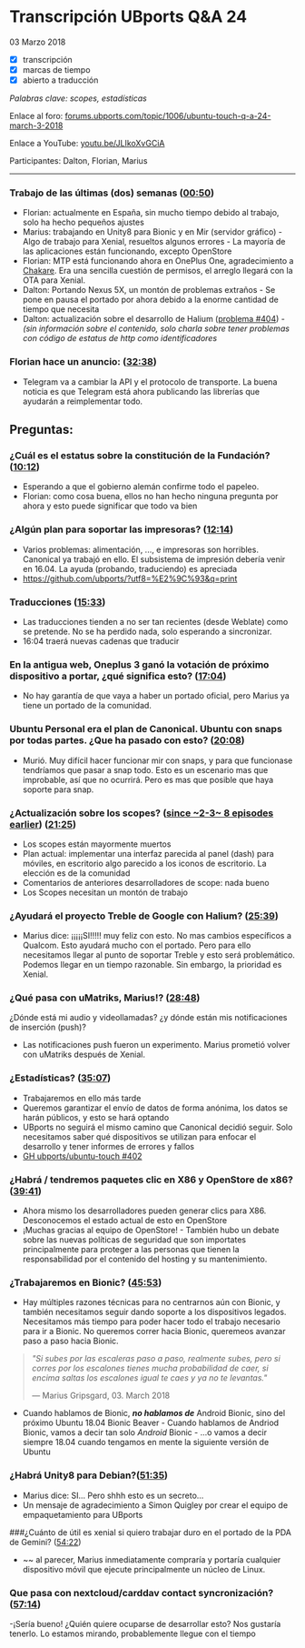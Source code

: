# Transcripción UBports Q&A 24
03 Marzo 2018

- [X] transcripción
- [X] marcas de tiempo
- [X] abierto a traducción

*Palabras clave:        scopes, estadísticas*

Enlace al foro:        [forums.ubports.com/topic/1006/ubuntu-touch-q-a-24-march-3-2018](https://forums.ubports.com/topic/1006/ubuntu-touch-q-a-24-march-3-2018)

Enlace a YouTube:        [youtu.be/JLIkoXvGCiA](https://youtu.be/JLIkoXvGCiA)

Participantes:        Dalton, Florian, Marius

--------

### Trabajo de las últimas (dos) semanas ([00:50](https://youtu.be/JLIkoXvGCiA?t=00m50s))
- Florian: actualmente en España, sin mucho tiempo debido al trabajo, solo ha hecho pequeños ajustes
- Marius: trabajando en Unity8 para Bionic y en Mir (servidor gráfico)
        - Algo de trabajo para Xenial, resueltos algunos errores
        - La mayoría de las aplicaciones están funcionando, excepto OpenStore
- Florian: MTP está funcionando ahora en OnePlus One, agradecimiento a [Chakare](https://github.com/chakare). Era una sencilla cuestión de permisos, el arreglo llegará con la OTA para Xenial.
- Dalton: Portando Nexus 5X, un montón de problemas extraños
        - Se pone en pausa el portado por ahora debido a la enorme cantidad de tiempo que necesita
- Dalton: actualización sobre el desarrollo de Halium ([problema #404](https://github.com/ubports/ubuntu-touch/issues/404))
        - *(sin información sobre el contenido, solo charla sobre tener problemas con código de estatus de http como identificadores*

### Florian hace un anuncio: ([32:38](https://youtu.be/JLIkoXvGCiA?t=32m38s))
- Telegram va a cambiar la API y el protocolo de transporte. La buena noticia es que Telegram está ahora publicando las librerías que ayudarán a reimplementar todo.

## Preguntas:

### ¿Cuál es el estatus sobre la constitución de la Fundación? ([10:12](https://youtu.be/JLIkoXvGCiA?t=10m12s))
- Esperando a que el gobierno alemán confirme todo el papeleo.
- Florian: como cosa buena, ellos no han hecho ninguna pregunta por ahora y esto puede significar que todo va bien

### ¿Algún plan para soportar las impresoras? ([12:14](https://youtu.be/JLIkoXvGCiA?t=12m14s))
- Varios problemas: alimentación, ..., e impresoras son horribles. Canonical ya trabajó en ello. El subsistema de impresión debería venir en 16.04. La ayuda (probando, traduciendo) es apreciada
- https://github.com/ubports/?utf8=%E2%9C%93&q=print

### Traducciones ([15:33](https://youtu.be/JLIkoXvGCiA?t=15m33s))
- Las traducciones tienden a no ser tan recientes (desde Weblate) como se pretende. No se ha perdido nada, solo esperando a sincronizar.
- 16:04 traerá nuevas cadenas que traducir

### En la antigua web, Oneplus 3 ganó la votación de próximo dispositivo a portar, ¿qué significa esto? ([17:04](https://youtu.be/JLIkoXvGCiA?t=17m04s))
- No hay garantía de que vaya a haber un portado oficial, pero Marius ya tiene un portado de la comunidad.

### Ubuntu Personal era el plan de Canonical. Ubuntu con snaps por todas partes. ¿Que ha pasado con esto? ([20:08](https://youtu.be/JLIkoXvGCiA?t=20m08s))
- Murió. Muy difícil hacer funcionar mir con snaps, y para que funcionase tendríamos que pasar a snap todo. Esto es un escenario mas que improbable, así que no ocurrirá. Pero es mas que posible que haya soporte para snap.

### ¿Actualización sobre los scopes? ([since ~2-3~ 8 episodes earlier](https://youtu.be/QjaDZvQljaM?t=51m45s)) ([21:25](https://youtu.be/JLIkoXvGCiA?t=21m25s))
- Los scopes están mayormente muertos
- Plan actual: implementar una interfaz parecida al panel (dash) para móviles, en escritorio algo parecido a los iconos de escritorio. La elección es de la comunidad
- Comentarios de anteriores desarrolladores de scope: nada bueno
- Los Scopes necesitan un montón de trabajo

### ¿Ayudará el proyecto Treble de Google con Halium? ([25:39](https://youtu.be/JLIkoXvGCiA?t=25m39s))
- Marius dice: ¡¡¡¡¡SI!!!!! muy feliz con esto. No mas cambios específicos a Qualcom. Esto ayudará mucho con el portado. Pero para ello necesitamos llegar al punto de soportar Treble y esto será problemático. Podemos llegar en un tiempo razonable. Sin embargo, la prioridad es Xenial.

### ¿Qué pasa con uMatriks, Marius!? ([28:48](https://youtu.be/JLIkoXvGCiA?t=28m48s))
¿Dónde está mi audio y videollamadas? ¿y dónde están mis notificaciones de inserción (push)?
- Las notificaciones push fueron un experimento. Marius prometió volver con uMatriks después de Xenial.

### ¿Estadísticas? ([35:07](https://youtu.be/JLIkoXvGCiA?t=35m07s))
- Trabajaremos en ello más tarde
- Queremos garantizar el envío de datos de forma anónima, los datos se harán públicos, y esto se hará  optando
- UBports no seguirá el mismo camino que Canonical decidió seguir. Solo necesitamos saber qué dispositivos se utilizan para enfocar el desarrollo y tener informes de errores y fallos
- [GH ubports/ubuntu-touch #402](https://github.com/ubports/ubuntu-touch/issues/402)

### ¿Habrá / tendremos paquetes clic en X86 y OpenStore de x86? ([39:41](https://youtu.be/JLIkoXvGCiA?t=39m41s))
- Ahora mismo los desarrolladores pueden generar clics para X86. Desconocemos el estado actual de esto en OpenStore
- ¡Muchas gracias al equipo de OpenStore!
        - También hubo un debate sobre las nuevas políticas de seguridad que son importates principalmente para proteger a las personas que tienen la responsabilidad por el contenido del hosting y su mantenimiento.

### ¿Trabajaremos en Bionic? ([45:53](https://youtu.be/JLIkoXvGCiA?t=45m53s))
- Hay múltiples razones técnicas para no centrarnos aún con Bionic, y también necesitamos seguir dando soporte a los dispositivos legados. Necesitamos más tiempo para poder hacer todo el trabajo necesario para ir a Bionic. No queremos correr hacia Bionic, queremeos avanzar paso a paso hacia Bionic.

> *"Si subes por las escaleras paso a paso, realmente subes, pero si corres por los escalones tienes mucha probabilidad de caer, si encima saltas los escalones igual te caes y ya no te levantas."*
> 
> — Marius Gripsgard, 03. March 2018

- Cuando hablamos de Bionic,  ***no hablamos de***  Android Bionic, sino del próximo  Ubuntu 18.04 Bionic Beaver
        - Cuando hablamos de  Andriod Bionic, vamos a decir tan solo  *Android* Bionic
        - ...o vamos a decir siempre  18.04 cuando tengamos en mente la siguiente versión de  Ubuntu

### ¿Habrá Unity8 para Debian?([51:35](https://youtu.be/JLIkoXvGCiA?t=51m35s))
- Marius dice: SI... Pero  shhh esto es un secreto...
- Un mensaje de agradecimiento  a Simon Quigley por crear el equipo de empaquetamiento para UBports

###¿Cuánto de útil es xenial si quiero trabajar duro en el portado de la PDA de Gemini? ([54:22](https://youtu.be/JLIkoXvGCiA?t=54m22s))
- ~~ al parecer, Marius inmediatamente compraría y portaría cualquier dispositivo móvil que ejecute principalmente un núcleo de Linux.

### Que pasa con  nextcloud/carddav contact﻿ syncronización? ([57:14](https://youtu.be/JLIkoXvGCiA?t=57m14s))
-¡Sería bueno! ¿Quién quiere ocuparse de desarrollar esto? Nos gustaría tenerlo. Lo estamos mirando, probablemente llegue con el tiempo

